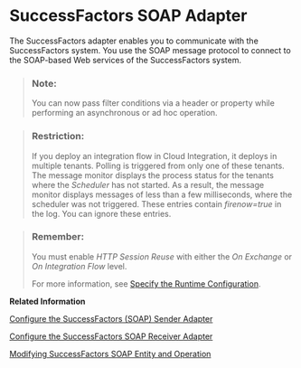<!-- loio28b29d6b50d6419eadb15e59b9462da4 -->

# SuccessFactors SOAP Adapter

The SuccessFactors adapter enables you to communicate with the SuccessFactors system. You use the SOAP message protocol to connect to the SOAP-based Web services of the SuccessFactors system.

> ### Note:  
> You can now pass filter conditions via a header or property while performing an asynchronous or ad hoc operation.

> ### Restriction:  
> If you deploy an integration flow in Cloud Integration, it deploys in multiple tenants. Polling is triggered from only one of these tenants. The message monitor displays the process status for the tenants where the *Scheduler* has not started. As a result, the message monitor displays messages of less than a few milliseconds, where the scheduler was not triggered. These entries contain *firenow=true* in the log. You can ignore these entries.

> ### Remember:  
> You must enable *HTTP Session Reuse* with either the *On Exchange* or *On Integration Flow* level.
> 
> For more information, see [Specify the Runtime Configuration](specify-the-runtime-configuration-0c1c96e.md).

**Related Information**  


[Configure the SuccessFactors \(SOAP\) Sender Adapter](configure-the-successfactors-soap-sender-adapter-874e4b1.md "The SuccessFactors (SOAP) sender adapter connects an SAP Cloud Integration tenant to SOAP-based Web Services of a SuccessFactors sender system (synchronous or asynchronous communication).")

[Configure the SuccessFactors SOAP Receiver Adapter](configure-the-successfactors-soap-receiver-adapter-360ef42.md "The SuccessFactors SOAP receiver adapter connects a tenantSAP Cloud Integration to SOAP-based Web services of a SuccessFactors receiver system (synchronous or asynchronous communication).")

[Modifying SuccessFactors SOAP Entity and Operation](modifying-successfactors-soap-entity-and-operation-a6ee603.md "")

